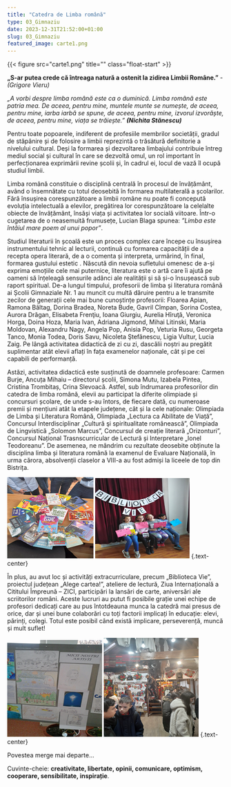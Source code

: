 ```yaml
---
title: "Catedra de Limba română"  
type: 03_Gimnaziu
date: 2023-12-31T21:52:00+01:00
slug: 03_Gimnaziu
featured_image: carte1.png
---
```

   {{< figure src="carte1.png" title=""  class="float-start" >}}

 **„S-ar putea crede că întreaga natură a ostenit la zidirea Limbii Române.”** - *(Grigore Vieru)*

*„A vorbi despre limba română este ca o duminică. Limba română este patria mea. De aceea, pentru mine, muntele munte se numește, de aceea, pentru mine, iarba iarbă se spune, de aceea, pentru mine, izvorul izvorăște, de aceea, pentru mine, viața se trăiește.”* ***(Nichita Stănescu)***

Pentru toate popoarele, indiferent de profesiile membrilor societății, gradul de stăpânire și de folosire a limbii reprezintă o trăsătură definitorie a nivelului cultural. Deși la formarea și dezvoltarea limbajului contribuie întreg mediul social și cultural în care se dezvoltă omul, un rol important în perfecționarea exprimării revine școlii și, în cadrul ei, locul de vază îl ocupă studiul limbii.

Limba română constituie o disciplină centrală în procesul de învățământ, având o însemnătate cu totul deosebită în formarea multilaterală a școlarilor. Fără însușirea corespunzătoare a limbii române nu poate fi concepută evoluția intelectuală a elevilor, pregătirea lor corespunzătoare la celelalte obiecte de învățământ, însăși viața și activitatea lor socială viitoare. Într-o cugetarea de o neasemuită frumusețe, Lucian Blaga spunea: *”Limba este întâiul mare poem al unui popor”*.

Studiul literaturii în școală este un proces complex care începe cu însușirea instrumentului tehnic al lecturii, continuă cu formarea capacității de a recepta opera literară, de a o comenta și interpreta, urmărind, în final, formarea gustului estetic . Născută din nevoia sufletului omenesc de a-și exprima emoțiile cele mai puternice, literatura este o artă care îi ajută pe oameni să înțeleagă sensurile adânci ale realității și să și-o însușească sub raport spiritual.
De-a lungul timpului, profesorii de limba și literatura română ai Școlii Gimnaziale Nr. 1 au muncit cu multă dăruire pentru a le transmite zecilor de generații cele mai bune cunoștințe profesorii: Floarea Apian, Ramona Bâltag, Dorina Bradea, Noreta Bude, Gavril Cîmpan, Sorina Costea, Aurora Drăgan, Elisabeta Frenţiu, Ioana Giurgiu, Aurelia Hîruţă, Veronica Horga, Doina Hoza, Maria Ivan, Adriana Jigmond, Mihai Litinski, Maria Moldovan, Alexandru Nagy, Angela Pop, Anisia Pop, Veturia Rusu, Georgeta Tanco, Monia Todea, Doris Savu, Nicoleta  Ştefănescu, Ligia Vultur, Lucia Zaig. Pe lângă activitatea didactică de zi cu zi, dascălii noștri au pregătit suplimentar atât elevii aflați în fața examenelor naționale, cât și pe cei capabili de performanță.

Astăzi, activitatea didactică este susținută de doamnele profesoare: Carmen Burje,  Ancuța Mihaiu – directorul școlii, Simona Mutu, Izabela Pintea, Cristina Trombitaș, Crina Slevoacă.
Astfel, sub îndrumarea profesorilor din catedra de limba română, elevii au participat la diferite olimpiade și concursuri școlare, de unde s-au întors, de fiecare dată, cu numeroase premii și mențiuni atât la etapele județene, cât și la cele naționale: Olimpiada de Limba și Literatura Română, Olimpiada „Lectura ca Abilitate de Viață”, Concursul Interdisciplinar „Cultură şi spiritualitate românească”, Olimpiada de Lingvistică „Solomon Marcus”, Concursul de creație literară „Orizonturi”, Concursul Național Trasnscurricular de Lectură și Interpretare „Ionel Teodoreanu”.
De asemenea, ne mândrim cu rezultate deosebite obținute la disciplina limba și literatura română la examenul de Evaluare Națională, în urma cărora, absolvenții claselor a VIII-a au fost admiși la liceele de top din Bistrița.

![imagine](lro1.png) ![imagine](lro2.png)
{.text-center}

În plus, au avut loc și activități extracurriculare, precum „Biblioteca Vie”, proiectul județean „Alege cartea!”, ateliere de lectură, Ziua Internațională a Cititului Împreună – ZICI, participări la lansări de carte, aniversări ale scriitorilor români.
Aceste lucruri au putut fi posibile grație unei echipe de profesori dedicați care au pus întotdeauna munca la catedră mai presus de orice, dar și unei bune colaborări cu toți factorii implicați în educație: elevi, părinți, colegi. Totul este posibil când există implicare, perseverență, muncă și mult suflet!

![imagine](lro3.png) ![imagine](lro4.png)
{.text-center}

Povestea merge mai departe…

Cuvinte-cheie: **creativitate, libertate, opinii, comunicare, optimism, cooperare, sensibilitate, inspirație**.
